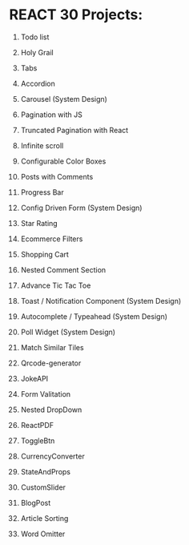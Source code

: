 # REACT 30 Projects:

1. Todo list

2. Holy Grail

3. Tabs

4. Accordion

5. Carousel (System Design)

6. Pagination with JS

7. Truncated Pagination with React

8. Infinite scroll

9. Configurable Color Boxes

10. Posts with Comments

11. Progress Bar

12. Config Driven Form (System Design)

13. Star Rating

14. Ecommerce Filters

15. Shopping Cart

16. Nested Comment Section

17. Advance Tic Tac Toe

18. Toast / Notification Component (System Design)

19. Autocomplete / Typeahead (System Design)

20. Poll Widget (System Design)

21. Match Similar Tiles

22. Qrcode-generator

23. JokeAPI

24. Form Valitation

25. Nested DropDown

26. ReactPDF

27. ToggleBtn

28. CurrencyConverter

29. StateAndProps

30. CustomSlider

31. BlogPost

32. Article Sorting

33. Word Omitter
